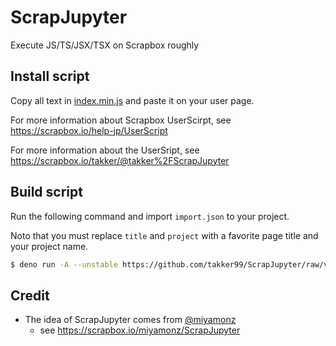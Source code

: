 # ScrapJupyter

Execute JS/TS/JSX/TSX on Scrapbox roughly

## Install script

Copy all text in
[index.min.js](https://raw.githubusercontent.com/takker99/ScrapJupyter/main/dist/index.min.js)
and paste it on your user page.

For more information about Scrapbox UserScirpt, see
<https://scrapbox.io/help-jp/UserScript>

For more information about the UserSript, see
<https://scrapbox.io/takker/@takker%2FScrapJupyter>

## Build script

Run the following command and import `import.json` to your project.

Noto that you must replace `title` and `project` with a favorite page title and your project name.
```sh
$ deno run -A --unstable https://github.com/takker99/ScrapJupyter/raw/v1.2.0/build.ts -t title -p project > import.json
```

## Credit

- The idea of ScrapJupyter comes from [@miyamonz](https://github.com/miyamonz)
  - see <https://scrapbox.io/miyamonz/ScrapJupyter>
